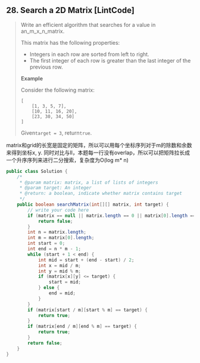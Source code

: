 ## 28. Search a 2D Matrix \[LintCode\]

> Write an efficient algorithm that searches for a value in an\_m\_x\_n\_matrix.
>
> This matrix has the following properties:
>
> * Integers in each row are sorted from left to right.
> * The first integer of each row is greater than the last integer of the previous row.
>
> **Example**
>
> Consider the following matrix:
>
> ```
> [
>     [1, 3, 5, 7],
>     [10, 11, 16, 20],
>     [23, 30, 34, 50]
> ]
> ```
>
> Given`target = 3`, return`true`.

matrix和grid的长宽是固定的矩阵，所以可以用每个坐标序列对于m的除数和余数来得到坐标x, y. 同时对比与II，本题每一行没有overlap，所以可以把矩阵拉长成一个升序序列来进行二分搜索，复杂度为O\(log m\* n\)

```java
public class Solution {
    /*
     * @param matrix: matrix, a list of lists of integers
     * @param target: An integer
     * @return: a boolean, indicate whether matrix contains target
     */
    public boolean searchMatrix(int[][] matrix, int target) {
        // write your code here
        if (matrix == null || matrix.length == 0 || matrix[0].length == 0) {
            return false;
        }
        int n = matrix.length;
        int m = matrix[0].length;
        int start = 0;
        int end = n * m - 1;
        while (start + 1 < end) {
            int mid = start + (end - start) / 2;
            int x = mid / m;
            int y = mid % m;
            if (matrix[x][y] <= target) {
                start = mid;
            } else {
                end = mid;
            }
        }
        if (matrix[start / m][start % m] == target) {
            return true;
        }
        if (matrix[end / m][end % m] == target) {
            return true;
        }
        return false;
    }
}
```



